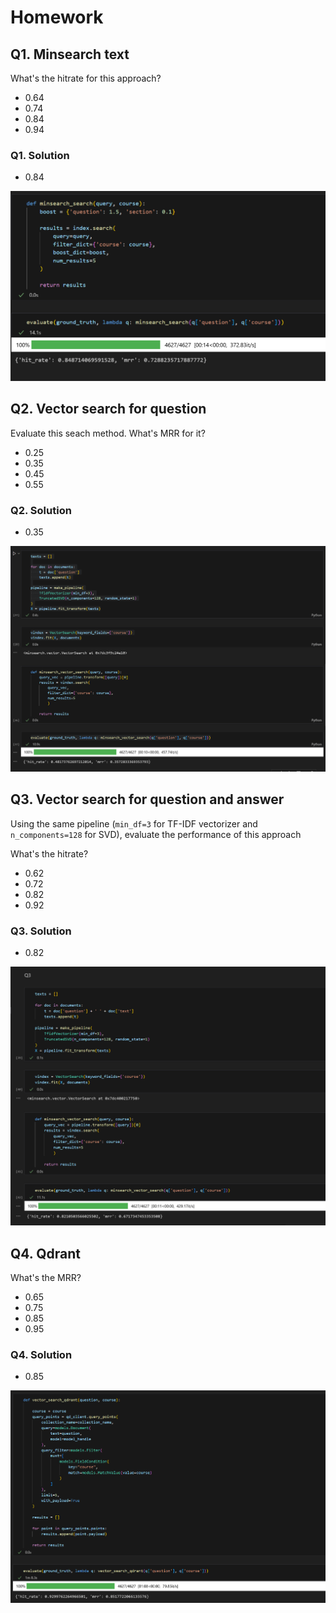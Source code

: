 # Homework

## Q1. Minsearch text

What's the hitrate for this approach?

* 0.64
* 0.74
* 0.84
* 0.94

### Q1. Solution

* 0.84

![alt text](image.png)

## Q2. Vector search for question

Evaluate this seach method. What's MRR for it?

- 0.25
- 0.35
- 0.45
- 0.55

### Q2. Solution

- 0.35

![alt text](image-1.png)

## Q3. Vector search for question and answer

Using the same pipeline (`min_df=3` for TF-IDF vectorizer and `n_components=128` for SVD), evaluate the performance of this
approach

What's the hitrate?

- 0.62
- 0.72
- 0.82
- 0.92

### Q3. Solution

- 0.82

![alt text](image-2.png)

## Q4. Qdrant

What's the MRR?

- 0.65
- 0.75
- 0.85
- 0.95

### Q4. Solution

- 0.85

![alt text](image-3.png)


